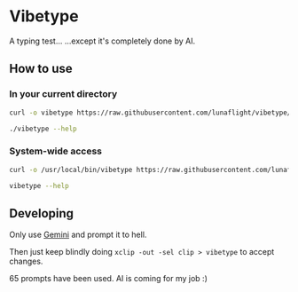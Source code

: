 # Vibetype
A typing test...
...except it's completely done by AI.

## How to use
### In your current directory
```sh
curl -o vibetype https://raw.githubusercontent.com/lunaflight/vibetype/refs/heads/main/vibetype && chmod +x vibetype
```
```sh
./vibetype --help
```

### System-wide access
```sh
curl -o /usr/local/bin/vibetype https://raw.githubusercontent.com/lunaflight/vibetype/refs/heads/main/vibetype && sudo chmod +x /usr/local/bin/vibetype
```
```sh
vibetype --help
```

## Developing
Only use [Gemini](https://gemini.google.com) and prompt it to hell.

Then just keep blindly doing `xclip -out -sel clip > vibetype` to accept changes.

65 prompts have been used. AI is coming for my job :)
